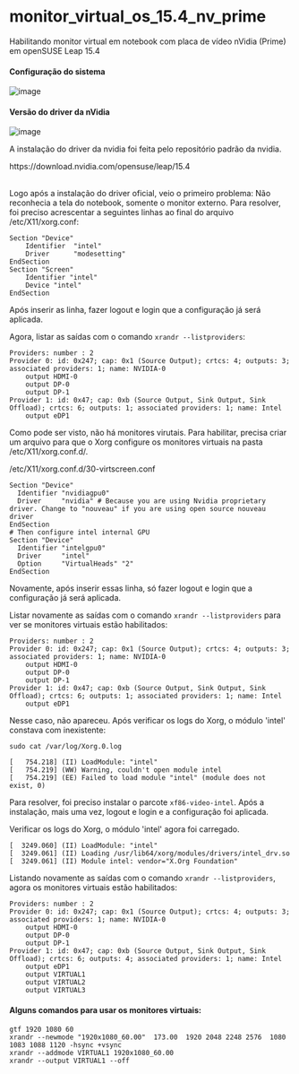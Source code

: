 # monitor_virtual_os_15.4_nv_prime
Habilitando monitor virtual em notebook com placa de vídeo nVidia (Prime) em openSUSE Leap 15.4

<h4>Configuração do sistema</h4>

![image](https://user-images.githubusercontent.com/39818426/228973314-c1f4cd0b-3bd0-4a20-950c-4f7a25b81377.png)

<h4>Versão do driver da nVidia</h4>

![image](https://user-images.githubusercontent.com/39818426/228974570-d683bd3c-06b3-4f79-bb17-840d09f4fb57.png)


<p>A instalação do driver da nvidia foi feita pelo repositório padrão da nvidia.</p>
https://download.nvidia.com/opensuse/leap/15.4</br></br>

<p>Logo após a instalação do driver oficial, veio o primeiro problema: Não reconhecia a tela do notebook, somente o monitor externo. Para resolver, foi preciso acrescentar a seguintes linhas ao final do arquivo /etc/X11/xorg.conf:</p>
<pre><code>Section "Device"
    Identifier  "intel"
    Driver      "modesetting"
EndSection
Section "Screen"
    Identifier "intel"
    Device "intel"
EndSection</code></pre>
<p>Após inserir as linha, fazer logout e login que a configuração já será aplicada.</p>
<p>Agora, listar as saídas com o comando <code>xrandr --listproviders</code>:</p>
<pre><code>Providers: number : 2
Provider 0: id: 0x247; cap: 0x1 (Source Output); crtcs: 4; outputs: 3; associated providers: 1; name: NVIDIA-0
    output HDMI-0
    output DP-0
    output DP-1
Provider 1: id: 0x47; cap: 0xb (Source Output, Sink Output, Sink Offload); crtcs: 6; outputs: 1; associated providers: 1; name: Intel
    output eDP1</code></pre>
<p>Como pode ser visto, não há monitores virutais. Para habilitar, precisa criar um arquivo para que o Xorg configure os monitores virtuais na pasta /etc/X11/xorg.conf.d/.</p>
/etc/X11/xorg.conf.d/30-virtscreen.conf
<pre><code>Section "Device"
  Identifier "nvidiagpu0"
  Driver     "nvidia" # Because you are using Nvidia proprietary driver. Change to "nouveau" if you are using open source nouveau driver
EndSection
# Then configure intel internal GPU
Section "Device"
  Identifier "intelgpu0"
  Driver     "intel"
  Option     "VirtualHeads" "2"
EndSection
</code></pre>
<p>Novamente, após inserir essas linha, só fazer logout e login que a configuração já será aplicada.</p>
<p>Listar novamente as saídas com o comando <code>xrandr --listproviders</code> para ver se monitores virtuais estão habilitados:</p>
<pre><code>Providers: number : 2
Provider 0: id: 0x247; cap: 0x1 (Source Output); crtcs: 4; outputs: 3; associated providers: 1; name: NVIDIA-0
    output HDMI-0
    output DP-0
    output DP-1
Provider 1: id: 0x47; cap: 0xb (Source Output, Sink Output, Sink Offload); crtcs: 6; outputs: 1; associated providers: 1; name: Intel
    output eDP1</code></pre>
<p>Nesse caso, não apareceu. Após verificar os logs do Xorg, o módulo 'intel' constava com inexistente:</p>
<code>sudo cat /var/log/Xorg.0.log</code>
<pre><code>[   754.218] (II) LoadModule: "intel"
[   754.219] (WW) Warning, couldn't open module intel
[   754.219] (EE) Failed to load module "intel" (module does not exist, 0)
</code></pre>

<p>Para resolver, foi preciso instalar o parcote <code>xf86-video-intel</code>. Após a instalação, mais uma vez, logout e login e a configuração foi aplicada.</p>
<p>Verificar os logs do Xorg, o módulo 'intel' agora foi carregado.</p>
<pre><code>[  3249.060] (II) LoadModule: "intel"
[  3249.061] (II) Loading /usr/lib64/xorg/modules/drivers/intel_drv.so
[  3249.061] (II) Module intel: vendor="X.Org Foundation"
</code></pre>

<p>Listando novamente as saídas com o comando <code>xrandr --listproviders</code>, agora os monitores virtuais estão habilitados:</p>
<pre><code>Providers: number : 2
Provider 0: id: 0x247; cap: 0x1 (Source Output); crtcs: 4; outputs: 3; associated providers: 1; name: NVIDIA-0
    output HDMI-0
    output DP-0
    output DP-1
Provider 1: id: 0x47; cap: 0xb (Source Output, Sink Output, Sink Offload); crtcs: 6; outputs: 4; associated providers: 1; name: Intel
    output eDP1
    output VIRTUAL1
    output VIRTUAL2
    output VIRTUAL3</code></pre>

<h4>Alguns comandos para usar os monitores virtuais:</h4>
<pre><code>gtf 1920 1080 60
xrandr --newmode "1920x1080_60.00"  173.00  1920 2048 2248 2576  1080 1083 1088 1120 -hsync +vsync
xrandr --addmode VIRTUAL1 1920x1080_60.00
xrandr --output VIRTUAL1 --off
</code></pre>
